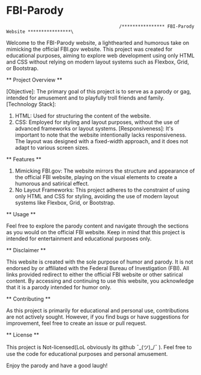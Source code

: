 # FBI-Parody

                                              /**************** FBI-Parody Website ****************\

Welcome to the FBI-Parody website, a lighthearted and humorous take on mimicking the official FBI.gov website. This project was created for educational purposes, aiming to explore web development using only HTML and CSS without relying on modern layout systems such as Flexbox, Grid, or Bootstrap.

** Project Overview **

[Objective]: The primary goal of this project is to serve as a parody or gag, intended for amusement and to playfully troll friends and family.
[Technology Stack]:
  1. HTML: Used for structuring the content of the website.
  2. CSS: Employed for styling and layout purposes, without the use of advanced frameworks or layout systems.
[Responsiveness]: It's important to note that the website intentionally lacks responsiveness. The layout was designed with a fixed-width approach, and it does not adapt to various screen sizes.

** Features **

1. Mimicking FBI.gov: The website mirrors the structure and appearance of the official FBI website, playing on the visual elements to create a humorous and satirical effect.
2. No Layout Frameworks: This project adheres to the constraint of using only HTML and CSS for styling, avoiding the use of modern layout systems like Flexbox, Grid, or Bootstrap.

** Usage **

Feel free to explore the parody content and navigate through the sections as you would on the official FBI website. Keep in mind that this project is intended for entertainment and educational purposes only.

** Disclaimer **

This website is created with the sole purpose of humor and parody. It is not endorsed by or affiliated with the Federal Bureau of Investigation (FBI). All links provided redirect to either the official FBI website or other satirical content.
By accessing and continuing to use this website, you acknowledge that it is a parody intended for humor only.

** Contributing **

As this project is primarily for educational and personal use, contributions are not actively sought. However, if you find bugs or have suggestions for improvement, feel free to create an issue or pull request.

** License **

This project is Not-licensed(LoL obviously its github ¯\_(ツ)_/¯ ). Feel free to use the code for educational purposes and personal amusement.

Enjoy the parody and have a good laugh!
